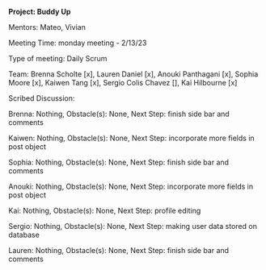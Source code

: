 **Project: Buddy Up**

Mentors: Mateo, Vivian

Meeting Time: monday meeting - 2/13/23

Type of meeting: Daily Scrum

Team: Brenna Scholte [x], Lauren Daniel [x], Anouki Panthagani [x], Sophia Moore [x], Kaiwen Tang [x], Sergio Colis Chavez [], Kai Hilbourne [x]

Scribed Discussion: 

Brenna: Nothing, Obstacle(s): None, Next Step: finish side bar and comments

Kaiwen: Nothing, Obstacle(s): None, Next Step: incorporate more fields in post object

Sophia: Nothing, Obstacle(s): None, Next Step: finish side bar and comments

Anouki: Nothing, Obstacle(s): None, Next Step: incorporate more fields in post object

Kai: Nothing, Obstacle(s): None, Next Step: profile editing

Sergio: Nothing, Obstacle(s): None, Next Step: making user data stored on database

Lauren: Nothing, Obstacle(s): None, Next Step: finish side bar and comments
